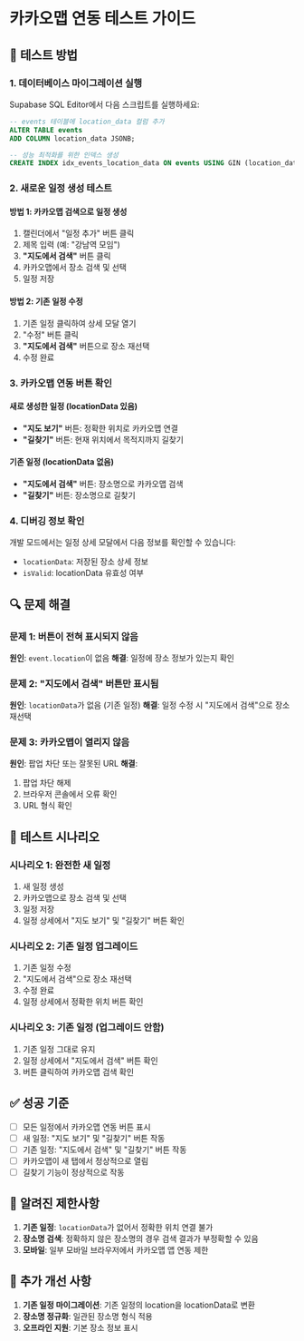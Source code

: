 # 카카오맵 연동 테스트 가이드

## 🧪 테스트 방법

### 1. 데이터베이스 마이그레이션 실행
Supabase SQL Editor에서 다음 스크립트를 실행하세요:

```sql
-- events 테이블에 location_data 컬럼 추가
ALTER TABLE events 
ADD COLUMN location_data JSONB;

-- 성능 최적화를 위한 인덱스 생성
CREATE INDEX idx_events_location_data ON events USING GIN (location_data);
```

### 2. 새로운 일정 생성 테스트

#### **방법 1: 카카오맵 검색으로 일정 생성**
1. 캘린더에서 "일정 추가" 버튼 클릭
2. 제목 입력 (예: "강남역 모임")
3. **"지도에서 검색"** 버튼 클릭
4. 카카오맵에서 장소 검색 및 선택
5. 일정 저장

#### **방법 2: 기존 일정 수정**
1. 기존 일정 클릭하여 상세 모달 열기
2. "수정" 버튼 클릭
3. **"지도에서 검색"** 버튼으로 장소 재선택
4. 수정 완료

### 3. 카카오맵 연동 버튼 확인

#### **새로 생성한 일정 (locationData 있음)**
- **"지도 보기"** 버튼: 정확한 위치로 카카오맵 연결
- **"길찾기"** 버튼: 현재 위치에서 목적지까지 길찾기

#### **기존 일정 (locationData 없음)**
- **"지도에서 검색"** 버튼: 장소명으로 카카오맵 검색
- **"길찾기"** 버튼: 장소명으로 길찾기

### 4. 디버깅 정보 확인

개발 모드에서는 일정 상세 모달에서 다음 정보를 확인할 수 있습니다:
- `locationData`: 저장된 장소 상세 정보
- `isValid`: locationData 유효성 여부

## 🔍 문제 해결

### 문제 1: 버튼이 전혀 표시되지 않음
**원인**: `event.location`이 없음
**해결**: 일정에 장소 정보가 있는지 확인

### 문제 2: "지도에서 검색" 버튼만 표시됨
**원인**: `locationData`가 없음 (기존 일정)
**해결**: 일정 수정 시 "지도에서 검색"으로 장소 재선택

### 문제 3: 카카오맵이 열리지 않음
**원인**: 팝업 차단 또는 잘못된 URL
**해결**: 
1. 팝업 차단 해제
2. 브라우저 콘솔에서 오류 확인
3. URL 형식 확인

## 📱 테스트 시나리오

### 시나리오 1: 완전한 새 일정
1. 새 일정 생성
2. 카카오맵으로 장소 검색 및 선택
3. 일정 저장
4. 일정 상세에서 "지도 보기" 및 "길찾기" 버튼 확인

### 시나리오 2: 기존 일정 업그레이드
1. 기존 일정 수정
2. "지도에서 검색"으로 장소 재선택
3. 수정 완료
4. 일정 상세에서 정확한 위치 버튼 확인

### 시나리오 3: 기존 일정 (업그레이드 안함)
1. 기존 일정 그대로 유지
2. 일정 상세에서 "지도에서 검색" 버튼 확인
3. 버튼 클릭하여 카카오맵 검색 확인

## ✅ 성공 기준

- [ ] 모든 일정에서 카카오맵 연동 버튼 표시
- [ ] 새 일정: "지도 보기" 및 "길찾기" 버튼 작동
- [ ] 기존 일정: "지도에서 검색" 및 "길찾기" 버튼 작동
- [ ] 카카오맵이 새 탭에서 정상적으로 열림
- [ ] 길찾기 기능이 정상적으로 작동

## 🚨 알려진 제한사항

1. **기존 일정**: `locationData`가 없어서 정확한 위치 연결 불가
2. **장소명 검색**: 정확하지 않은 장소명의 경우 검색 결과가 부정확할 수 있음
3. **모바일**: 일부 모바일 브라우저에서 카카오맵 앱 연동 제한

## 🔧 추가 개선 사항

1. **기존 일정 마이그레이션**: 기존 일정의 location을 locationData로 변환
2. **장소명 정규화**: 일관된 장소명 형식 적용
3. **오프라인 지원**: 기본 장소 정보 표시
